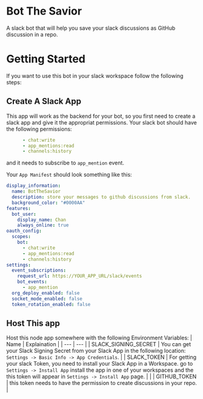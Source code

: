 # Bot The Savior
A slack bot that will help you save your slack discussions as GitHub discussion in a repo.

# Getting Started
If you want to use this bot in your slack workspace follow the following steps:
## Create A Slack App
This app will work as the backend for your bot, so you first need to create a slack app and give it the appropriat permissions.
Your slack bot should have the following permissions:

```yaml
      - chat:write
      - app_mentions:read
      - channels:history
```
and it needs to subscribe to `app_mention` event.

Your `App Manifest` should look something like this:
```yaml
display_information:
  name: BotTheSavior
  description: store your messages to github discussions from slack.
  background_color: "#0000AA"
features:
  bot_user:
    display_name: Chan
    always_online: true
oauth_config:
  scopes:
    bot:
      - chat:write
      - app_mentions:read
      - channels:history
settings:
  event_subscriptions:
    request_url: https://YOUR_APP_URL/slack/events
    bot_events:
      - app_mention
  org_deploy_enabled: false
  socket_mode_enabled: false
  token_rotation_enabled: false
```
## Host This app
Host this node app somewhere with the following Environment Variables:
| Name | Explaination |
| --- | --- |
| SLACK_SIGNING_SECRET | You can get your Slack Signing Secret from your Slack App in the following location: `Settings -> Basic Info -> App Credentials`. |
| SLACK_TOKEN | For getting your slack Token, you need to install your Slack App in a Workspace. go to `Settings -> Install App` install the app in one of your workspaces and the this token will appear in `Settings -> Install App` page. | |
| GITHUB_TOKEN | this token needs to have the permission to create discussions in your repo. |

